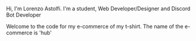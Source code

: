 Hi, I'm Lorenzo Astolfi.
I'm a student, Web Developer/Designer and Discord Bot Developer


Welcome to the code for my e-commerce of my t-shirt. The name of the e-commerce is 'hub'


